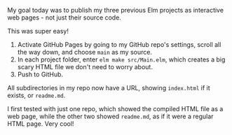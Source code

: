 My goal today was to publish my three previous Elm projects as interactive web pages - not just their source code.

This was super easy!

1. Activate GitHub Pages by going to my GitHub repo's settings, scroll all the way down, and choose `main` as my source.
2. In each project folder, enter `elm make src/Main.elm`, which creates a big scary HTML file we don't need to worry about.
3. Push to GitHub.

All subdirectories in my repo now have a URL, showing `index.html` if it exists, or `readme.md`.

I first tested with just one repo, which showed the compiled HTML file as a web page, while the other two showed `readme.md`, as if it were a regular HTML page. Very cool!

